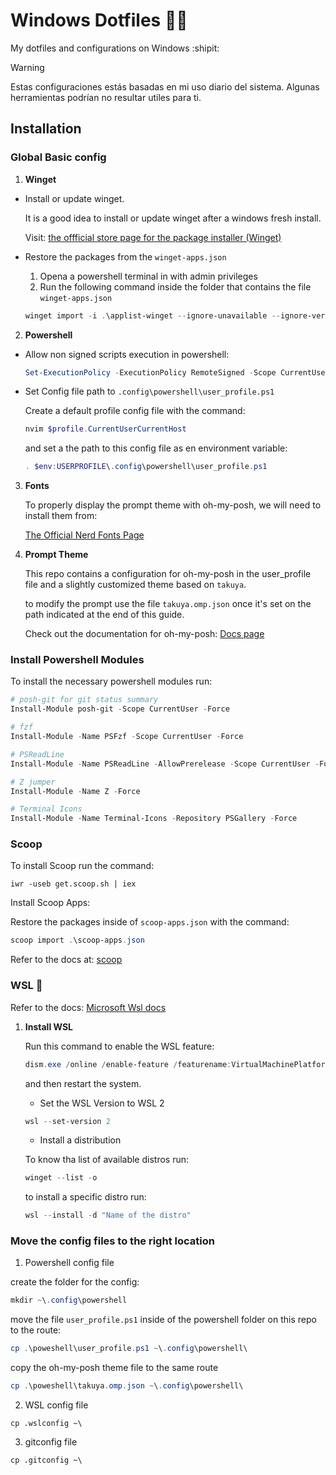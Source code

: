 
# Windows Dotfiles :fish_cake::fire:

My dotfiles and configurations on Windows :shipit:

> [!WARNING]   
> Estas configuraciones estás basadas en mi uso diario del sistema. Algunas herramientas podrían no resultar utiles para ti.



## Installation 

### Global Basic config

1. **Winget**

- Install or update winget. 

    It is a good idea to install or update winget after a windows fresh install.


    Visit: [the offficial store page for the package installer (Winget)](https://apps.microsoft.com/detail/9NBLGGH4NNS1?rtc=1&hl=en-us&gl=US#activetab=pivot:overviewtab)

- Restore the packages from the `winget-apps.json`

  1. Opena a powershell terminal in with admin privileges
  2. Run the following command inside the folder that contains the file `winget-apps.json`

  ```powershell
  winget import -i .\applist-winget --ignore-unavailable --ignore-versions --accept-package-agreements --accept-source-agreements
  ```


2. **Powershell**
- Allow non signed scripts execution in powershell:

  ```powershell
  Set-ExecutionPolicy -ExecutionPolicy RemoteSigned -Scope CurrentUser
  ```

- Set Config file path to `.config\powershell\user_profile.ps1`

  Create a default profile config file with the command:

  ```powershell
  nvim $profile.CurrentUserCurrentHost
  ```

  and set a the path to this config file as en environment variable:

  ```powershell
  . $env:USERPROFILE\.config\powershell\user_profile.ps1
  ```

3. **Fonts**

    To properly display the prompt theme with oh-my-posh, we will need to install them from:

    [The Official Nerd Fonts Page](https://www.nerdfonts.com/font-downloads)

4. **Prompt Theme**

    This repo contains a configuration for oh-my-posh in the user_profile file and a slightly customized theme based on `takuya`.

    to modify the prompt use the file `takuya.omp.json` once it's set on the path indicated at the end of this guide.

    Check out the documentation for oh-my-posh: [Docs page](https://ohmyposh.dev/docs)


### Install Powershell Modules

To install the necessary powershell modules run:

```powershell
# posh-git for git status summary
Install-Module posh-git -Scope CurrentUser -Force

# fzf
Install-Module -Name PSFzf -Scope CurrentUser -Force

# PSReadLine
Install-Module -Name PSReadLine -AllowPrerelease -Scope CurrentUser -Force -SkipPublisherCheck

# Z jumper
Install-Module -Name Z -Force

# Terminal Icons
Install-Module -Name Terminal-Icons -Repository PSGallery -Force
```


### Scoop

To install Scoop run the command:

```powerhsell
iwr -useb get.scoop.sh | iex
```
Install Scoop Apps:

Restore the packages inside of `scoop-apps.json` with the command:

```powershell
scoop import .\scoop-apps.json
```

Refer to the docs at: [scoop](https://scoop.sh/)


### WSL :penguin: 

Refer to the docs: [Microsoft Wsl docs](https://learn.microsoft.com/en-us/windows/wsl/install)

1. **Install WSL**

    Run this command to enable the WSL feature:

    ```powershell
    dism.exe /online /enable-feature /featurename:VirtualMachinePlatform /all /norestart
    ```
    and then restart the system.

    - Set the WSL Version to WSL 2 

    ```powershell
    wsl --set-version 2
    ```

    - Install a distribution

    To know tha list of available distros run:

    ```powershell
    winget --list -o
    ```
    to install a specific distro run:

    ```powershell
    wsl --install -d "Name of the distro"
    ```

### Move the config files to the right location

1. Powershell config file

create the folder for the config:

```powershell
mkdir ~\.config\powershell
```

move the file `user_profile.ps1` inside of the powershell folder on this repo to the route:

```powershell
cp .\poweshell\user_profile.ps1 ~\.config\powershell\
```
copy the oh-my-posh theme file to the same route

```powershell
cp .\poweshell\takuya.omp.json ~\.config\powershell\
```

2. WSL config file

```
cp .wslconfig ~\
```

3. gitconfig file


```
cp .gitconfig ~\
```
